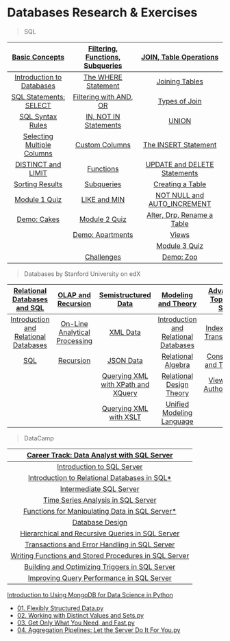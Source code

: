 # Databases Research & Exercises

> SQL

|[Basic Concepts](/sql)        |[Filtering, Functions, Subqueries](/sql)|[JOIN, Table Operations](/sql)|
|:----------------------------:|:--------------------------------------:|:----------------------------:|
|[Introduction to Databases](/sql/introduction-to-databases.sql)|[The WHERE Statement](/sql/the-WHERE-statement.sql)|[Joining Tables](/sql/joining-tables.sql)|
|[SQL Statements: SELECT](/sql/sql-statements-SELECT.sql)|[Filtering with AND, OR](/sql/filtering-with-AND-OR.sql)|[Types of Join](/sql/types-of-join.sql)|
|[SQL Syntax Rules](/sql-syntax-rules.sql)|[IN, NOT IN Statements](/sql/IN-NOT-IN-statements.sql)|[UNION](/sql/UNION.sql)|
|[Selecting Multiple Columns](/sql/selecting-multiple-columns.sql)|[Custom Columns](/sql/custom-columns.sql)|[The INSERT Statement](/sql/the-INSERT-statement.sql)          |
|[DISTINCT and LIMIT](/sql/DISTINCT-and-LIMIT.sql)|[Functions](/sql/functions.sql)|[UPDATE and DELETE Statements](/sql/UPDATE-and-DELETE-statements.sql)|
|[Sorting Results](/sql/sorting-results.sql)|[Subqueries](/sql/subqueries.sql)|[Creating a Table](/sql/creating-a-table.sql)|
|[Module 1 Quiz](/sql/module-1-quiz.sql)|[LIKE and MIN](/sql/LIKE-and-MIN.sql)|[NOT NULL and AUTO_INCREMENT](/sql/NOT-NULL-and-AUTO-INCREMENT.sql)|
|[Demo: Cakes](/sql/demo-cakes.sql)|[Module 2 Quiz](/sql/module-2-quiz.sql)|[Alter, Drp, Rename a Table](/sql/alter-drop-rename-a-table.sql)|
|                              |[Demo: Apartments](/sql/demo-apartments.sql)|[Views](/sql/views.sql)|
|                              |                                    |[Module 3 Quiz](/sql/module-3-quiz.sql)|
||[Challenges](/sql/challenges.sql)                               |[Demo: Zoo](/sql/demo-zoo.sql)|


> Databases by Stanford University on edX

|[Relational Databases and SQL](/sql)|[OLAP and Recursion ](/sql)|[Semistructured Data](/sql)|[Modeling and Theory](/sql)|[Advanced Topics in SQL](/Advanced%20Topics%20in%20SQL)|
|:----------------:|:--------------------:|:------------------:|:---------------:|:---------------:|
|[Introduction and Relational Databases]() | [On-Line Analytical Processing]()|[XML Data]()|[Introduction and Relational Databases]()|[Indexes and Transactions]() |
|[SQL]()| [Recursion]()|[JSON Data]()|[Relational Algebra]()|[Constraints and Triggers]() |
| | |[Querying XML with XPath and XQuery]()|[Relational Design Theory]()|[Views and Authorization]() |
| | |[Querying XML with XSLT]()|[Unified Modeling Language]()||








> DataCamp

|[Career Track: Data Analyst with SQL Server](/Data%20Analyst%20with%20SQL%20Server)|
|:---------------------------------------------------------------------------------:|
|[Introduction to SQL Server](/Data%20Analyst%20with%20SQL%20Server/01.%20Introduction%20to%20SQL%20Server.sql)|
|[Introduction to Relational Databases in SQL*](/Data%20Analyst%20with%20SQL%20Server/02.%20Introduction%20to%20Relational%20Databases%20in%20SQL.sql)|
|[Intermediate SQL Server](/Data%20Analyst%20with%20SQL%20Server/03.%20Intermediate%20SQL%20Server.sql)
|[Time Series Analysis in SQL Server](/Data%20Analyst%20with%20SQL%20Server/04.%20Time%20Series%20Analysis%20in%20SQL%20Server.sql)|
|[Functions for Manipulating Data in SQL Server*](/Data%20Analyst%20with%20SQL%20Server/05.%20Functions%20for%20Manipulating%20Data%20in%20SQL%20Server.sql)|
|[Database Design](/Data%20Analyst%20with%20SQL%20Server/06.%20Database%20Design.sql)|
|[Hierarchical and Recursive Queries in SQL Server](/Data%20Analyst%20with%20SQL%20Server/07.%20Hierarchical%20and%20Recursive%20Queries%20in%20SQL%20Server.sql)|
|[Transactions and Error Handling in SQL Server](/Data%20Analyst%20with%20SQL%20Server/08.%20Transactions%20and%20Error%20Handling%20in%20SQL%20Server.sql)|
|[Writing Functions and Stored Procedures in SQL Server](/Data%20Analyst%20with%20SQL%20Server/09.%20Writing%20Functions%20and%20Stored%20Procedures%20in%20SQL%20Server.sql)|
[Building and Optimizing Triggers in SQL Server](/Data%20Analyst%20with%20SQL%20Server/10.%20Building%20and%20Optimizing%20Triggers%20in%20SQL%20Server.sql)|
|[Improving Query Performance in SQL Server](/Data%20Analyst%20with%20SQL%20Server/11.%20Improving%20Query%20Performance%20in%20SQL%20Server.sql)|


[Introduction to Using MongoDB for Data Science in Python](/Introduction%20to%20Using%20MongoDB%20for%20Data%20Science%20in%20Py)
 - [01. Flexibly Structured Data.py](/Introduction%20to%20Using%20MongoDB%20for%20Data%20Science%20in%20Py/01.%20Flexibly%20Structured%20Data.py)
 - [02. Working with Distinct Values and Sets.py](/Introduction%20to%20Using%20MongoDB%20for%20Data%20Science%20in%20Py/02.%20Working%20with%20Distinct%20Values%20and%20Sets.py)
 - [03. Get Only What You Need, and Fast.py](/Introduction%20to%20Using%20MongoDB%20for%20Data%20Science%20in%20Py/03.%20Get%20Only%20What%20You%20Need%2C%20and%20Fast.py)
 - [04. Aggregation Pipelines: Let the Server Do It For You.py](/Introduction%20to%20Using%20MongoDB%20for%20Data%20Science%20in%20Py/04.%20Aggregation%20Pipelines:%20Let%20the%20Server%20Do%20It%20For%20You.py)
